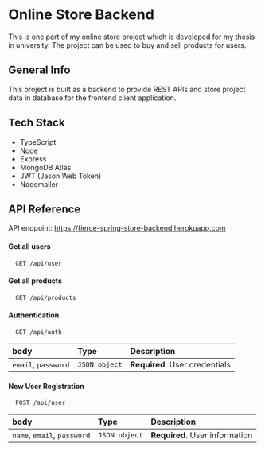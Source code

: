 
# Online Store Backend

This is one part of my online store project which is developed for my thesis in university. The project
can be used to buy and sell products for users.

## General Info

This project is built as a backend to provide REST APIs and store project data in database for the frontend client application.



## Tech Stack

- TypeScript
- Node
- Express
- MongoDB Atlas
- JWT (Jason Web Token)
- Nodemailer


## API Reference
API endpoint: https://fierce-spring-store-backend.herokuapp.com
#### Get all users

```
  GET /api/user
```

#### Get all products

```
  GET /api/products
```

#### Authentication

```
  GET /api/auth
```

| body | Type     | Description                       |
| :-------- | :------- | :-------------------------------- |
| `email`, `password`      | `JSON object` | **Required**. User credentials |

#### New User Registration

```
  POST /api/user
```

| body | Type     | Description                       |
| :-------- | :------- | :-------------------------------- |
| `name`, `email`, `password`      | `JSON object` | **Required**. User information |


